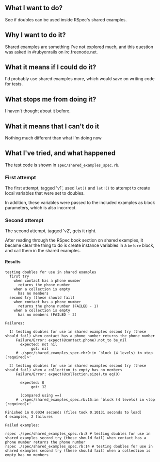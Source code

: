 ## What I want to do?

See if doubles can be used inside RSpec's shared examples.

## Why I want to do it?
 
Shared examples are something I've not explored much, and this
question was asked in #rubyonrails on irc.freenode.net.

## What it means if I could do it?
 
I'd probably use shared examples more, which would save on writing
code for tests.

## What stops me from doing it?

I haven't thought about it before.

## What it means that I can't do it

Nothing much different than what I'm doing now

## What I've tried, and what happened

The test code is shown in `spec/shared_examples_spec.rb`.

### First attempt

The first attempt, tagged 'v1', used `let()` and `let!()` to attempt
to create local variables that were set to doubles.

In addition, these variables were passed to the included examples as
block parameters, which is also incorrect.

### Second attempt

The second attempt, tagged 'v2', gets it right.

After reading through the RSpec book section on shared examples, it
became clear the thing to do is create instance variables in a
`before` block, and call them in the shared examples.

#### Results

    testing doubles for use in shared examples
      first try
        when contact has a phone number
          returns the phone number
        when a collection is empty
          has no members
      second try (these should fail)
        when contact has a phone number
          returns the phone number (FAILED - 1)
        when a collection is empty
          has no members (FAILED - 2)
    
    Failures:
    
      1) testing doubles for use in shared examples second try (these should fail) when contact has a phone number returns the phone number
         Failure/Error: expect(@contact.phone).not_to be_nil
           expected: not nil
                got: nil
         # ./spec/shared_examples_spec.rb:9:in `block (4 levels) in <top (required)>'
    
      2) testing doubles for use in shared examples second try (these should fail) when a collection is empty has no members
         Failure/Error: expect(@collection.size).to eq(0)
           
           expected: 0
                got: 12
           
           (compared using ==)
         # ./spec/shared_examples_spec.rb:15:in `block (4 levels) in <top (required)>'
    
    Finished in 0.0034 seconds (files took 0.10131 seconds to load)
    4 examples, 2 failures
    
    Failed examples:
    
    rspec ./spec/shared_examples_spec.rb:8 # testing doubles for use in shared examples second try (these should fail) when contact has a phone number returns the phone number
    rspec ./spec/shared_examples_spec.rb:14 # testing doubles for use in shared examples second try (these should fail) when a collection is empty has no members
    

